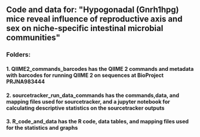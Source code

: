 ## Code and data for: "Hypogonadal (Gnrh1hpg) mice reveal influence of reproductive axis and sex on niche-specific intestinal microbial communities"
### Folders:
#### 1. QIIME2_commands_barcodes has the QIIME 2 commands and metadata with barcodes for running QIIME 2 on sequences at BioProject PRJNA983444 
#### 2. sourcetracker_run_data_commands has the commands,data, and mapping files used for sourcetracker, and a jupyter notebook for calculating descriptive statistics on the sourcetracker outputs
#### 3. R_code_and_data has the R code, data tables, and mapping files used for the statistics and graphs 
